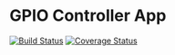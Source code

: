 # GPIO Controller App

[![Build Status](https://travis-ci.org/bp323/tessel-gpio-controller-app.svg?branch=master)](https://travis-ci.org/bp323/tessel-gpio-controller-app) [![Coverage Status](https://coveralls.io/repos/github/bp323/tessel-gpio-controller-app/badge.svg)](https://coveralls.io/github/bp323/tessel-gpio-controller-app)